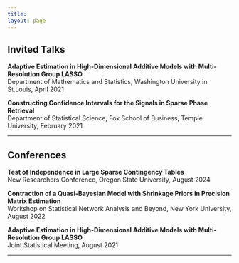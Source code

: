```yaml
---
title:
layout: page
---
```



## Invited Talks

<p> <strong>Adaptive Estimation in High-Dimensional Additive Models with Multi-Resolution Group LASSO</strong> <br>
    Department of Mathematics and Statistics, Washington University in St.Louis, April 2021 </p>
<p> </p> 

<p> <strong>Constructing Confidence Intervals for the Signals in Sparse Phase Retrieval</strong> <br>
    Department of Statistical Science, Fox School of Business, Temple University, February 2021 </p>
<hr> 


## Conferences

<p> <strong>Test of Independence in Large Sparse Contingency Tables</strong> <br>
    New Researchers Conference, Oregon State University, August 2024 </p>
<p> </p> 

<p> <strong>Contraction of a Quasi-Bayesian Model with Shrinkage Priors in Precision Matrix Estimation</strong> <br>
    Workshop on Statistical Network Analysis and Beyond, New York University, August 2022 </p>
<p> </p> 

<p> <strong>Adaptive Estimation in High-Dimensional Additive Models with Multi-Resolution Group LASSO</strong> <br>
    Joint Statistical Meeting, August 2021 </p>
<hr> 
